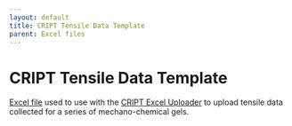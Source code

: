 ```yaml
---
layout: default
title: CRIPT Tensile Data Template
parent: Excel files
---
```


# CRIPT Tensile Data Template

[Excel file]() used to use with the [CRIPT Excel Uploader](https://c-accel-cript.github.io/cript-excel-uploader/) to upload tensile data collected for a series of mechano-chemical gels.
